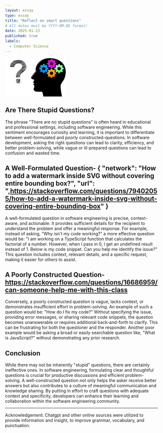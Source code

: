 ```yaml
---
layout: essay
type: essay
title: "Reflect on smart questions"
# All dates must be YYYY-MM-DD format!
date: 2025-01-23
published: true
labels:
  - Computer Science
---
```


<img width="200px" class="rounded float-start pe-4" src="../img/Smart-Questions-for-Managers-to-Lead-Better.jpg">

## Are There Stupid Questions?

The phrase "There are no stupid questions" is often heard in educational and professional settings, including software engineering. While this sentiment encourages curiosity and learning, it is important to differentiate between well-formulated and poorly constructed-questions. In software development, asking the right questions can lead to clarity, efficiency, and better problem-solving, while vague or ill-prepared questions can lead to confusion and wasted time.


## A Well-Formulated Question- { "network": "How to add a watermark inside SVG without covering entire bounding box?", "url": ",https://stackoverflow.com/questions/79402055/how-to-add-a-watermark-inside-svg-without-covering-entire-bounding-box" }

A well-formulated question in software engineering is precise, context-aware, and actionable. It provides sufficient details for the recipient to understand the problem and offer a meaningful response. For example, instead of asking, "Why isn't my code working?" a more effective question would be: "I am working on a TypeScript function that calculates the factorial of a number. However, when I pass in 0, I get an undefined result instead of 1. Below is my code snippet. Can you help me identify the issue?" This question includes context, relevant details, and a specific request, making it easier for others to assist.


## A Poorly Constructed Question- https://stackoverflow.com/questions/16686959/can-someone-help-me-with-this-class

Conversely, a poorly constructed question is vague, lacks context, or demonstrates insufficient effort in problem-solving. An example of such a question would be: "How do I fix my code?" Without specifying the issue, providing error messages, or sharing relevant code snippets, the question becomes unanswerable or requires additional back-and-forth to clarify. This can be frustrating for both the questioner and the responder. Another poor example would be asking a broad or easily searchable question like, "What is JavaScript?" without demonstrating any prior research.

## Conclusion

While there may not be inherently "stupid" questions, there are certainly ineffective ones. In software engineering, formulating clear and thoughtful questions is crucial for productive discussions and efficient problem-solving. A well-constructed question not only helps the asker receive better answers but also contributes to a culture of meaningful communication and knowledge sharing. By putting in effort to craft questions with adequate context and specificity, developers can enhance their learning and collaboration within the software engineering community.



---
Acknowledgement: Chatgpt and other online sources were utilized to provide information and insight, to improve grammar, vocabulary, and punctuation.
